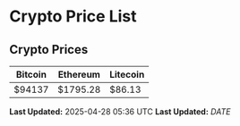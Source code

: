 # Crypto Price List

## Crypto Prices
| Bitcoin | Ethereum | Litecoin |
| ------- | -------- | -------- |
| $94137 | $1795.28 | $86.13 |
**Last Updated:** 2025-04-28 05:36 UTC
**Last Updated:** $DATE$
